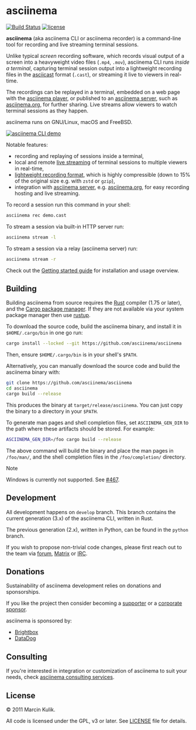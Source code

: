 # asciinema

[![Build Status](https://github.com/asciinema/asciinema/actions/workflows/ci.yml/badge.svg)](https://github.com/asciinema/asciinema/actions/workflows/asciinema.yml)
[![license](http://img.shields.io/badge/license-GNU-blue.svg)](https://raw.githubusercontent.com/asciinema/asciinema/master/LICENSE)

__asciinema__ (aka asciinema CLI or asciinema recorder) is a command-line tool
for recording and live streaming terminal sessions.

Unlike typical _screen_ recording software, which records visual output of a
screen into a heavyweight video files (`.mp4`, `.mov`), asciinema CLI runs
_inside a terminal_, capturing terminal session output into a lightweight
recording files in the
[asciicast](https://docs.asciinema.org/manual/asciicast/v3/) format (`.cast`),
or streaming it live to viewers in real-time.

The recordings can be replayed in a terminal, embedded on a web page with the
[asciinema player](https://docs.asciinema.org/manual/player/), or published to
an [asciinema server](https://docs.asciinema.org/manual/server/), such as
[asciinema.org](https://asciinema.org), for further sharing. Live streams allow
viewers to watch terminal sessions as they happen.

asciinema runs on GNU/Linux, macOS and FreeBSD.

[![asciinema CLI
demo](https://asciinema.org/a/85R4jTtjKVRIYXTcKCNq0vzYH.svg)](https://asciinema.org/a/85R4jTtjKVRIYXTcKCNq0vzYH?autoplay=1)

Notable features:

- recording and replaying of sessions inside a terminal,
- local and remote [live
  streaming](https://docs.asciinema.org/manual/cli/quick-start/#stream-a-terminal-session)
  of terminal sessions to multiple viewers in real-time,
- [lightweight recording
  format](https://docs.asciinema.org/manual/asciicast/v3/), which is highly
  compressible (down to 15% of the original size e.g. with `zstd` or `gzip`),
- integration with [asciinema
  server](https://docs.asciinema.org/manual/server/), e.g.
  [asciinema.org](https://asciinema.org), for easy recording hosting and live
  streaming.

To record a session run this command in your shell:

```sh
asciinema rec demo.cast
```

To stream a session via built-in HTTP server run:

```sh
asciinema stream -l
```

To stream a session via a relay (asciinema server) run:

```sh
asciinema stream -r
```

Check out the [Getting started
guide](https://docs.asciinema.org/getting-started/) for installation and usage
overview.

## Building

Building asciinema from source requires the [Rust](https://www.rust-lang.org/)
compiler (1.75 or later), and the [Cargo package
manager](https://doc.rust-lang.org/cargo/). If they are not available via your
system package manager then use [rustup](https://rustup.rs/).

To download the source code, build the asciinema binary, and install it in
`$HOME/.cargo/bin` in one go run:

```sh
cargo install --locked --git https://github.com/asciinema/asciinema
```

Then, ensure `$HOME/.cargo/bin` is in your shell's `$PATH`.

Alternatively, you can manually download the source code and build the asciinema
binary with:

```sh
git clone https://github.com/asciinema/asciinema
cd asciinema
cargo build --release
```

This produces the binary at `target/release/asciinema`. You can just copy the
binary to a directory in your `$PATH`.

To generate man pages and shell completion files, set `ASCIINEMA_GEN_DIR` to the
path where these artifacts should be stored. For example:

```sh
ASCIINEMA_GEN_DIR=/foo cargo build --release
```

The above command will build the binary and place the man pages in `/foo/man/`,
and the shell completion files in the `/foo/completion/` directory.

> [!NOTE]
> Windows is currently not supported. See [#467](https://github.com/orgs/asciinema/discussions/278).

## Development

All development happens on `develop` branch. This branch contains the current
generation (3.x) of the asciinema CLI, written in Rust.

The previous generation (2.x), written in Python, can be found in the `python`
branch.

If you wish to propose non-trivial code changes, please first reach out to the
team via [forum](https://discourse.asciinema.org/),
[Matrix](https://matrix.to/#/#asciinema:matrix.org) or
[IRC](https://web.libera.chat/#asciinema).

## Donations

Sustainability of asciinema development relies on donations and sponsorships.

If you like the project then consider becoming a
[supporter](https://docs.asciinema.org/donations/#individuals) or a [corporate
sponsor](https://docs.asciinema.org/donations/#corporate-sponsorship).

asciinema is sponsored by:

- [Brightbox](https://www.brightbox.com/)
- [DataDog](https://datadoghq.com/)

## Consulting

If you're interested in integration or customization of asciinema to suit your
needs, check [asciinema consulting
services](https://docs.asciinema.org/consulting/).

## License

© 2011 Marcin Kulik.

All code is licensed under the GPL, v3 or later. See [LICENSE](./LICENSE) file
for details.
